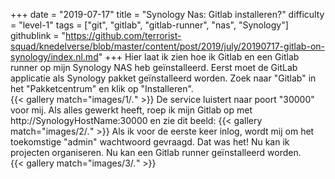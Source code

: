 +++
date = "2019-07-17"
title = "Synology Nas: Gitlab installeren?"
difficulty = "level-1"
tags = ["git", "gitlab", "gitlab-runner", "nas", "Synology"]
githublink = "https://github.com/terrorist-squad/knedelverse/blob/master/content/post/2019/july/20190717-gitlab-on-synology/index.nl.md"
+++
Hier laat ik zien hoe ik Gitlab en een Gitlab runner op mijn Synology NAS heb geïnstalleerd. Eerst moet de GitLab applicatie als Synology pakket geïnstalleerd worden. Zoek naar "Gitlab" in het "Pakketcentrum" en klik op "Installeren".   
{{< gallery match="images/1/*.*" >}}
De service luistert naar poort "30000" voor mij. Als alles gewerkt heeft, roep ik mijn Gitlab op met http://SynologyHostName:30000 en zie dit beeld:
{{< gallery match="images/2/*.*" >}}
Als ik voor de eerste keer inlog, wordt mij om het toekomstige "admin" wachtwoord gevraagd. Dat was het! Nu kan ik projecten organiseren. Nu kan een Gitlab runner geïnstalleerd worden.  
{{< gallery match="images/3/*.*" >}}

